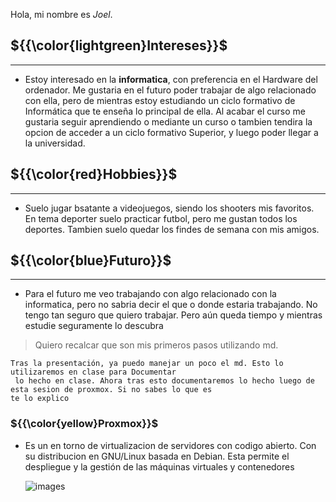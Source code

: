 Hola,  mi nombre es *Joel*.

## ${{\color{lightgreen}Intereses}}$

---
* Estoy interesado en la **informatica**, con preferencia en el Hardware del ordenador.
Me gustaria en el futuro poder trabajar de algo relacionado con ella, pero de mientras estoy estudiando un ciclo formativo de Informática que te enseña lo principal de ella.
Al acabar el curso me gustaria seguir aprendiendo o mediante un curso o tambien tendira  la opcion de  acceder a un ciclo formativo Superior, y luego poder llegar a la universidad.

## ${{\color{red}Hobbies}}$
---
* Suelo jugar bsatante a videojuegos, siendo los shooters mis favoritos. En tema deporter suelo practicar futbol, pero me gustan todos los deportes. Tambien suelo quedar los findes de semana con mis amigos.

## ${{\color{blue}Futuro}}$
---
 * Para el futuro me veo trabajando con algo relacionado con la informatica, pero no sabria decir el que o donde estaria trabajando.
  No tengo tan seguro que quiero trabajar. Pero aún queda tiempo y mientras estudie seguramente lo descubra

> Quiero recalcar que son mis primeros pasos utilizando md.

~~~
Tras la presentación, ya puedo manejar un poco el md. Esto lo utilizaremos en clase para Documentar
 lo hecho en clase. Ahora tras esto documentaremos lo hecho luego de esta sesion de proxmox. Si no sabes lo que es
te lo explico
~~~
###  ${{\color{yellow}Proxmox}}$

- Es un en torno de virtualizacion de servidores con codigo abierto. Con su distribucion en GNU/Linux
  basada en Debian. Esta permite el despliegue y la gestión de las máquinas virtuales y contenedores
  
  ![images](https://github.com/Joel-Gonzaga/Joel-Gonzaga/assets/158279219/263a22de-21ba-4302-b76a-24e9f3a7e505)


  
  


